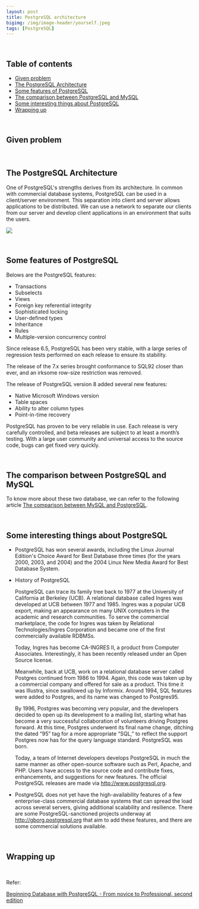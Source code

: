 ```yaml
---
layout: post
title: PostgreSQL architecture
bigimg: /img/image-header/yourself.jpeg
tags: [PostgreSQL]
---
```





<br>

## Table of contents
- [Given problem](#given-problem)
- [The PostgreSQL Architecture](#the-postgresql-architecture)
- [Some features of PostgreSQL](#some-feature-of-postgresql)
- [The comparison between PostgreSQL and MySQL](#the-comparison-between-postgresql-and-mysql)
- [Some interesting things about PostgreSQL](#some-interesting-things-about-postgresql)
- [Wrapping up](#wrapping-up)


<br>

## Given problem






<br>

## The PostgreSQL Architecture

One of PostgreSQL's strengths derives from its architecture. In common with commercial database systems, PostgreSQL can be used in a client/server environment. This separation into client and server allows applications to be distributed. We can use a network to separate our clients from our server and develop client applications in an environment that suits the users.

![](../img/Database/PostgreSQL/architecture/architecture-1.png)



<br>

## Some features of PostgreSQL

Belows are the PostgreSQL features:
- Transactions
- Subselects
- Views
- Foreign key referential integrity
- Sophisticated locking
- User-defined types
- Inheritance
- Rules
- Multiple-version concurrency control

Since release 6.5, PostgreSQL has been very stable, with a large series of regression tests performed on each release to ensure its stability.

The release of the 7.x series brought conformance to SQL92 closer than ever, and an irksome row-size restriction was removed.

The release of PostgreSQL version 8 added several new features:
- Native Microsoft Windows version
- Table spaces
- Ability to alter column types
- Point-in-time recovery

PostgreSQL has proven to be very reliable in use. Each release is very carefully controlled, and beta releases are subject to at least a month’s testing. With a large user community and universal access to the source code, bugs can get fixed very quickly.

<br>

## The comparison between PostgreSQL and MySQL

To know more about these two database, we can refer to the following article [The comparison between MySQL and PostgreSQL](https://gamethapcam.github.io/2019-05-12-The-comparison-between-MySQL-and-PostgreSQL/).


<br>

## Some interesting things about PostgreSQL

- PostgreSQL has won several awards, including the Linux Journal Edition's Choice Award for Best Database three times (for the years 2000, 2003, and 2004) and the 2004 Linux New Media Award for Best Database System.

- History of PostgreSQL

    PostgreSQL can trace its family tree back to 1977 at the University of California at Berkeley (UCB). A relational database called Ingres was developed at UCB between 1977 and 1985. Ingres was a popular UCB export, making an appearance on many UNIX computers in the academic and research communities. To serve the commercial marketplace, the code for Ingres was taken by Relational Technologies/Ingres Corporation and became one of the first commercially available RDBMSs.

    Today, Ingres has become CA-INGRES II, a product from Computer Associates. Interestingly, it has been recently released under an Open Source license.

    Meanwhile, back at UCB, work on a relational database server called Postgres continued from 1986 to 1994. Again, this code was taken up by a commercial company and offered for sale as a product. This time it was Illustra, since swallowed up by Informix. Around 1994, SQL features were added to Postgres, and its name was changed to Postgres95.

    By 1996, Postgres was becoming very popular, and the developers decided to open up its development to a mailing list, starting what has become a very successful collaboration of volunteers driving Postgres forward. At this time, Postgres underwent its final name change, ditching the dated “95” tag for a more appropriate “SQL,” to reflect the support Postgres now has for the query language standard. PostgreSQL was born.

    Today, a team of Internet developers develops PostgreSQL in much the same manner as other open-source software such as Perl, Apache, and PHP. Users have access to the source code and contribute fixes, enhancements, and suggestions for new features. The official PostgreSQL releases are made via http://www.postgresql.org.

- PostgreSQL does not yet have the high-availability features of a few enterprise-class commercial database systems that can spread the load across several servers, giving additional scalability and resilience. There are some PostgreSQL-sanctioned projects underway at http://gborg.postgresql.org that aim to add these features, and there are some commercial solutions available.


<br>

## Wrapping up




<br>

Refer:

[Beginning Database with PostgreSQL - From novice to Professional, second edition]()

[]()

[]()

[]()